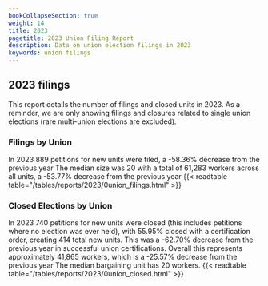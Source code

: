 ```yaml
---
bookCollapseSection: true
weight: 14
title: 2023
pagetitle: 2023 Union Filing Report
description: Data on union election filings in 2023
keywords: union filings
---
```


## 2023 filings

This report details the number of filings and closed units in 2023. As a reminder, we are only showing filings and closures related to single union elections (rare multi-union elections are excluded).

### Filings by Union
In 2023 889 petitions for new units were filed, a -58.36% decrease from the previous year The median size was 20 with a total of 61,283 workers across all units, a -53.77% decrease from the previous year
{{< readtable table="/tables/reports/2023/0union_filings.html" >}}

### Closed Elections by Union
In 2023 740 petitions for new units were closed (this includes petitions where no election was ever held), with 55.95% closed with a certification order, creating 414 total new units. This was a -62.70% decrease from the previous year in successful union certifications. Overall this represents approximately 41,865 workers, which is a -25.57% decrease from the previous year The median bargaining unit has 20 workers.
{{< readtable table="/tables/reports/2023/0union_closed.html" >}}
